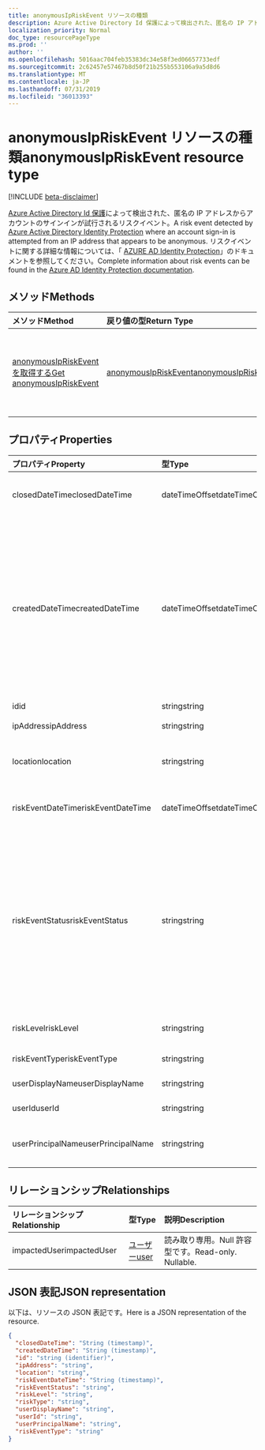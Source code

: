 ```yaml
---
title: anonymousIpRiskEvent リソースの種類
description: Azure Active Directory Id 保護によって検出された、匿名の IP アドレスからアカウントのサインインが試行されるリスクイベント。 リスクイベントに関する詳細な情報については、「Azure AD Identity Protection」のドキュメントを参照してください。
localization_priority: Normal
doc_type: resourcePageType
ms.prod: ''
author: ''
ms.openlocfilehash: 5016aac704feb35383dc34e58f3ed06657733edf
ms.sourcegitcommit: 2c62457e57467b8d50f21b255b553106a9a5d8d6
ms.translationtype: MT
ms.contentlocale: ja-JP
ms.lasthandoff: 07/31/2019
ms.locfileid: "36013393"
---
```

# <a name="anonymousipriskevent-resource-type"></a><span data-ttu-id="7cdcc-104">anonymousIpRiskEvent リソースの種類</span><span class="sxs-lookup"><span data-stu-id="7cdcc-104">anonymousIpRiskEvent resource type</span></span>

[!INCLUDE [beta-disclaimer](../../includes/beta-disclaimer.md)]

<span data-ttu-id="7cdcc-105">[Azure Active Directory Id 保護](https://azure.microsoft.com/en-us/documentation/articles/active-directory-identityprotection/)によって検出された、匿名の IP アドレスからアカウントのサインインが試行されるリスクイベント。</span><span class="sxs-lookup"><span data-stu-id="7cdcc-105">A risk event detected by [Azure Active Directory Identity Protection](https://azure.microsoft.com/en-us/documentation/articles/active-directory-identityprotection/) where an account sign-in is attempted from an IP address that appears to be anonymous.</span></span> <span data-ttu-id="7cdcc-106">リスクイベントに関する詳細な情報については、「 [AZURE AD Identity Protection](https://azure.microsoft.com/en-us/documentation/articles/active-directory-identityprotection-risk-events-types/)」のドキュメントを参照してください。</span><span class="sxs-lookup"><span data-stu-id="7cdcc-106">Complete information about risk events can be found in the [Azure AD Identity Protection documentation](https://azure.microsoft.com/en-us/documentation/articles/active-directory-identityprotection-risk-events-types/).</span></span>


## <a name="methods"></a><span data-ttu-id="7cdcc-107">メソッド</span><span class="sxs-lookup"><span data-stu-id="7cdcc-107">Methods</span></span>

| <span data-ttu-id="7cdcc-108">メソッド</span><span class="sxs-lookup"><span data-stu-id="7cdcc-108">Method</span></span>           | <span data-ttu-id="7cdcc-109">戻り値の型</span><span class="sxs-lookup"><span data-stu-id="7cdcc-109">Return Type</span></span>    |<span data-ttu-id="7cdcc-110">説明</span><span class="sxs-lookup"><span data-stu-id="7cdcc-110">Description</span></span>|
|:---------------|:--------|:----------|
|[<span data-ttu-id="7cdcc-111">anonymousIpRiskEvent を取得する</span><span class="sxs-lookup"><span data-stu-id="7cdcc-111">Get anonymousIpRiskEvent</span></span>](../api/anonymousipriskevent-get.md) | [<span data-ttu-id="7cdcc-112">anonymousIpRiskEvent</span><span class="sxs-lookup"><span data-stu-id="7cdcc-112">anonymousIpRiskEvent</span></span>](anonymousipriskevent.md) |<span data-ttu-id="7cdcc-113">AnonymousIpRiskEvent オブジェクトのプロパティとリレーションシップを読み取ります。</span><span class="sxs-lookup"><span data-stu-id="7cdcc-113">Read properties and relationships of anonymousIpRiskEvent object.</span></span>|

## <a name="properties"></a><span data-ttu-id="7cdcc-114">プロパティ</span><span class="sxs-lookup"><span data-stu-id="7cdcc-114">Properties</span></span>
| <span data-ttu-id="7cdcc-115">プロパティ</span><span class="sxs-lookup"><span data-stu-id="7cdcc-115">Property</span></span>     | <span data-ttu-id="7cdcc-116">型</span><span class="sxs-lookup"><span data-stu-id="7cdcc-116">Type</span></span>   |<span data-ttu-id="7cdcc-117">説明</span><span class="sxs-lookup"><span data-stu-id="7cdcc-117">Description</span></span>|
|:---------------|:--------|:----------|
|<span data-ttu-id="7cdcc-118">closedDateTime</span><span class="sxs-lookup"><span data-stu-id="7cdcc-118">closedDateTime</span></span>|<span data-ttu-id="7cdcc-119">dateTimeOffset</span><span class="sxs-lookup"><span data-stu-id="7cdcc-119">dateTimeOffset</span></span>| <span data-ttu-id="7cdcc-120">リスクイベントが終了した日付と時刻</span><span class="sxs-lookup"><span data-stu-id="7cdcc-120">The date and time that the risk event was closed</span></span>|
|<span data-ttu-id="7cdcc-121">createdDateTime</span><span class="sxs-lookup"><span data-stu-id="7cdcc-121">createdDateTime</span></span>|<span data-ttu-id="7cdcc-122">dateTimeOffset</span><span class="sxs-lookup"><span data-stu-id="7cdcc-122">dateTimeOffset</span></span>| <span data-ttu-id="7cdcc-123">リスクイベントが作成された日時。</span><span class="sxs-lookup"><span data-stu-id="7cdcc-123">The date and time that the risk event was created.</span></span> <span data-ttu-id="7cdcc-124">これは常に、リスクイベント自体の datetime と同じかそれよりも大きくなります。</span><span class="sxs-lookup"><span data-stu-id="7cdcc-124">This is always greater than or equal to the datetime of the risk event itself.</span></span> <span data-ttu-id="7cdcc-125">これは、リスクイベントを照会するときにフィルターとして使用する適切なプロパティです。</span><span class="sxs-lookup"><span data-stu-id="7cdcc-125">This is the correct property to use as a filter when querying risk events.</span></span>|
|<span data-ttu-id="7cdcc-126">id</span><span class="sxs-lookup"><span data-stu-id="7cdcc-126">id</span></span>|<span data-ttu-id="7cdcc-127">string</span><span class="sxs-lookup"><span data-stu-id="7cdcc-127">string</span></span>| <span data-ttu-id="7cdcc-128">読み取り専用</span><span class="sxs-lookup"><span data-stu-id="7cdcc-128">Read-only</span></span>|
|<span data-ttu-id="7cdcc-129">ipAddress</span><span class="sxs-lookup"><span data-stu-id="7cdcc-129">ipAddress</span></span>|<span data-ttu-id="7cdcc-130">string</span><span class="sxs-lookup"><span data-stu-id="7cdcc-130">string</span></span>| <span data-ttu-id="7cdcc-131">サインインの IP アドレス</span><span class="sxs-lookup"><span data-stu-id="7cdcc-131">The IP address of the sign-in</span></span>|
|<span data-ttu-id="7cdcc-132">location</span><span class="sxs-lookup"><span data-stu-id="7cdcc-132">location</span></span>|<span data-ttu-id="7cdcc-133">string</span><span class="sxs-lookup"><span data-stu-id="7cdcc-133">string</span></span>| <span data-ttu-id="7cdcc-134">サインインの IP アドレスに関連付けられている場所</span><span class="sxs-lookup"><span data-stu-id="7cdcc-134">The location attached to the IP address of the sign-in</span></span>|
|<span data-ttu-id="7cdcc-135">riskEventDateTime</span><span class="sxs-lookup"><span data-stu-id="7cdcc-135">riskEventDateTime</span></span>|<span data-ttu-id="7cdcc-136">dateTimeOffset</span><span class="sxs-lookup"><span data-stu-id="7cdcc-136">dateTimeOffset</span></span>| <span data-ttu-id="7cdcc-137">リスクイベントが発生した日付と時刻</span><span class="sxs-lookup"><span data-stu-id="7cdcc-137">The date and time when the risk event occurred</span></span>|
|<span data-ttu-id="7cdcc-138">riskEventStatus</span><span class="sxs-lookup"><span data-stu-id="7cdcc-138">riskEventStatus</span></span>|<span data-ttu-id="7cdcc-139">string</span><span class="sxs-lookup"><span data-stu-id="7cdcc-139">string</span></span>| <span data-ttu-id="7cdcc-140">可能な値は、`active`、`remediated`、`dismissedAsFixed`、`dismissedAsFalsePositive`、`dismissedAsIgnore`、`loginBlocked`、`closedMfaAuto`、`closedMultipleReasons` です。</span><span class="sxs-lookup"><span data-stu-id="7cdcc-140">Possible values are: `active`, `remediated`, `dismissedAsFixed`, `dismissedAsFalsePositive`, `dismissedAsIgnore`, `loginBlocked`, `closedMfaAuto`, `closedMultipleReasons`.</span></span>|
|<span data-ttu-id="7cdcc-141">riskLevel</span><span class="sxs-lookup"><span data-stu-id="7cdcc-141">riskLevel</span></span>|<span data-ttu-id="7cdcc-142">string</span><span class="sxs-lookup"><span data-stu-id="7cdcc-142">string</span></span>| <span data-ttu-id="7cdcc-143">使用可能な値: `low`、`medium`、`high`。</span><span class="sxs-lookup"><span data-stu-id="7cdcc-143">Possible values are: `low`, `medium`, `high`.</span></span>|
|<span data-ttu-id="7cdcc-144">riskEventType</span><span class="sxs-lookup"><span data-stu-id="7cdcc-144">riskEventType</span></span>|<span data-ttu-id="7cdcc-145">string</span><span class="sxs-lookup"><span data-stu-id="7cdcc-145">string</span></span>| <span data-ttu-id="7cdcc-146">リスクの種類</span><span class="sxs-lookup"><span data-stu-id="7cdcc-146">The type of risk</span></span>|
|<span data-ttu-id="7cdcc-147">userDisplayName</span><span class="sxs-lookup"><span data-stu-id="7cdcc-147">userDisplayName</span></span>|<span data-ttu-id="7cdcc-148">string</span><span class="sxs-lookup"><span data-stu-id="7cdcc-148">string</span></span>| <span data-ttu-id="7cdcc-149">リスクのあるユーザーの名前</span><span class="sxs-lookup"><span data-stu-id="7cdcc-149">The name of the user at risk</span></span>|
|<span data-ttu-id="7cdcc-150">userId</span><span class="sxs-lookup"><span data-stu-id="7cdcc-150">userId</span></span>|<span data-ttu-id="7cdcc-151">string</span><span class="sxs-lookup"><span data-stu-id="7cdcc-151">string</span></span>| <span data-ttu-id="7cdcc-152">リスクがあるユーザーの id</span><span class="sxs-lookup"><span data-stu-id="7cdcc-152">The id of the user at risk</span></span>|
|<span data-ttu-id="7cdcc-153">userPrincipalName</span><span class="sxs-lookup"><span data-stu-id="7cdcc-153">userPrincipalName</span></span>|<span data-ttu-id="7cdcc-154">string</span><span class="sxs-lookup"><span data-stu-id="7cdcc-154">string</span></span>| <span data-ttu-id="7cdcc-155">リスクがあるユーザーのユーザープリンシパル名</span><span class="sxs-lookup"><span data-stu-id="7cdcc-155">The user principal name of the user at risk</span></span>|

## <a name="relationships"></a><span data-ttu-id="7cdcc-156">リレーションシップ</span><span class="sxs-lookup"><span data-stu-id="7cdcc-156">Relationships</span></span>
| <span data-ttu-id="7cdcc-157">リレーションシップ</span><span class="sxs-lookup"><span data-stu-id="7cdcc-157">Relationship</span></span> | <span data-ttu-id="7cdcc-158">型</span><span class="sxs-lookup"><span data-stu-id="7cdcc-158">Type</span></span>   |<span data-ttu-id="7cdcc-159">説明</span><span class="sxs-lookup"><span data-stu-id="7cdcc-159">Description</span></span>|
|:---------------|:--------|:----------|
|<span data-ttu-id="7cdcc-160">impactedUser</span><span class="sxs-lookup"><span data-stu-id="7cdcc-160">impactedUser</span></span>|[<span data-ttu-id="7cdcc-161">ユーザー</span><span class="sxs-lookup"><span data-stu-id="7cdcc-161">user</span></span>](user.md)| <span data-ttu-id="7cdcc-p104">読み取り専用。Null 許容型です。</span><span class="sxs-lookup"><span data-stu-id="7cdcc-p104">Read-only. Nullable.</span></span>|

## <a name="json-representation"></a><span data-ttu-id="7cdcc-164">JSON 表記</span><span class="sxs-lookup"><span data-stu-id="7cdcc-164">JSON representation</span></span>

<span data-ttu-id="7cdcc-165">以下は、リソースの JSON 表記です。</span><span class="sxs-lookup"><span data-stu-id="7cdcc-165">Here is a JSON representation of the resource.</span></span>

<!-- {
  "blockType": "resource",
  "optionalProperties": [

  ],
   "baseType":"microsoft.graph.locatedRiskEvent",
  "@odata.type": "microsoft.graph.anonymousIpRiskEvent"
}-->

```json
{
  "closedDateTime": "String (timestamp)",
  "createdDateTime": "String (timestamp)",
  "id": "string (identifier)",
  "ipAddress": "string",
  "location": "string",
  "riskEventDateTime": "String (timestamp)",
  "riskEventStatus": "string",
  "riskLevel": "string",
  "riskType": "string",
  "userDisplayName": "string",
  "userId": "string",
  "userPrincipalName": "string",
  "riskEventType": "string"
}

```

<!-- uuid: 8fcb5dbc-d5aa-4681-8e31-b001d5168d79
2015-10-25 14:57:30 UTC -->
<!--
{
  "type": "#page.annotation",
  "description": "anonymousIpRiskEvent resource",
  "keywords": "",
  "section": "documentation",
  "tocPath": "",
  "suppressions": []
}
-->
